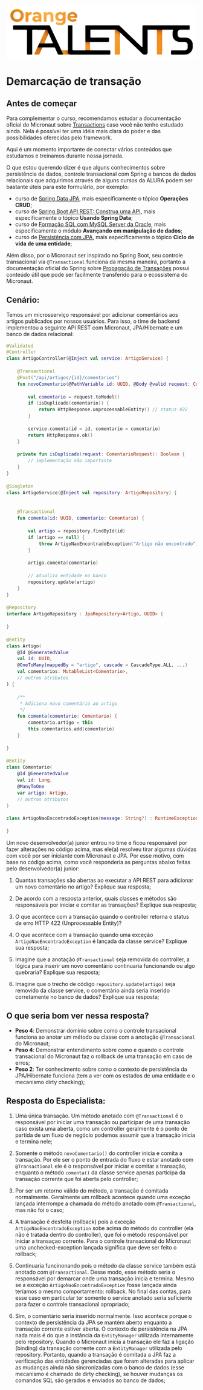 ![Logo da Orange Talents](resources/Orange-Talents-preto-brilhoesombra.png)

# Demarcação de transação

## Antes de começar

Para complementar o curso, recomendamos estudar a documentação oficial do Micronaut sobre [Transactions](https://micronaut-projects.github.io/micronaut-data/latest/guide/#transactions) caso você não tenho estudado ainda. Nela é possível ter uma idéia mais clara do poder e das possibilidades oferecidas pelo framework.

Aqui é um momento importante de conectar vários conteúdos que estudamos e treinamos durante nossa jornada.

O que estou querendo dizer é que alguns conhecimentos sobre persistência de dados, controle transacional com Spring e bancos de dados relacionais que adquirimos através de alguns cursos da ALURA podem ser bastante úteis para este formulário, por exemplo:

- curso de [Spring Data JPA](https://www.alura.com.br/curso-online-spring-data-jpa), mais especificamente o tópico **Operações CRUD**;
- curso de [Spring Boot API REST: Construa uma API](https://www.alura.com.br/curso-online-spring-boot-api-rest), mais especificamente o tópico **Usando Spring Data**;
- curso de [Formação SQL com MySQL Server da Oracle](https://www.alura.com.br/formacao-oracle-mysql), mais especificamente o módulo **Avançando em manipulação de dados**;
- curso de [Persistência com JPA](https://www.alura.com.br/curso-online-persistencia-jpa-introducao-hibernate), mais especificamente o tópico **Ciclo de vida de uma entidade**;

Além disso, por o Micronaut ser inspirado no Spring Boot, seu controle transacional via `@Transactional` funciona da mesma maneira, portanto a documentação oficial do Spring sobre [Propagação de Transações](https://docs.spring.io/spring-framework/docs/current/reference/html/data-access.html#tx-propagation) possui conteúdo útil que pode ser facilmente transferido para o ecossistema do Micronaut.

## Cenário:

Temos um microsserviço responsável por adicionar comentários aos artigos publicados por nossos usuários. Para isso, o time de backend implementou a seguinte API REST com Micronaut, JPA/Hibernate e um banco de dados relacional:

```kotlin
@Validated
@Controller
class ArtigoController(@Inject val service: ArtigoService) {

    @Transactional
    @Post("/api/artigos/{id}/comentarios")
    fun novoComentario(@PathVariable id: UUID, @Body @valid request: ComentarioRequest): HttpResponse<Any> {

        val comentario = request.toModel()
        if (isDuplicado(comentario)) {
            return HttpResponse.unprocessableEntity() // status 422
        }

        service.comenta(id = id, comentario = comentario)
        return HttpResponse.ok()
    }

    private fun isDuplicado(request: ComentarioRequest): Boolean {
        // implementação não importante
    }
}

@Singleton
class ArtigoService(@Inject val repository: ArtigoRepository) {


    @Transactional
    fun comenta(id: UUID, comentario: Comentario) {

        val artigo = repository.findById(id)
        if (artigo == null) {
            throw ArtigoNaoEncontradoException("Artigo não encontrado")
        }

        artigo.comenta(comentario)

        // atualiza entidade no banco
        repository.update(artigo)
    }
}

@Repository
interface ArtigoRepository : JpaRepository<Artigo, UUID> {

}

@Entity
class Artigo(
    @Id @GeneratedValue 
    val id: UUID, 
    @OneToMany(mappedBy = "artigo", cascade = CascadeType.ALL, ...)
    val comentarios: MutableList<Comentario>,
    // outros atributos
) {

    /**
     * Adiciona novo comentário ao artigo
     */
    fun comenta(comentario: Comentario) {
        comentario.artigo = this
        this.comentarios.add(comentario)
    }

}

@Entity
class Comentario(
    @Id @GeneratedValue 
    val id: Long, 
    @ManyToOne
    var artigo: Artigo,
    // outros atributos
)

class ArtigoNaoEncontradoException(message: String?) : RuntimeException(message) {
    
}
```

Um novo desenvolvedor(a) junior entrou no time e ficou responsável por fazer alterações no código acima, mas ele(a) resolveu tirar algumas dúvidas com você por ser iniciante com Micronaut e JPA. Por esse motivo, com base no código acima, como você responderia as perguntas abaixo feitas pelo desenvolvedor(a) junior:

1. Quantas transações são abertas ao executar a API REST para adicionar um novo comentário no artigo? Explique sua resposta;

2. De acordo com a resposta anterior, quais classes e métodos são responsáveis por iniciar e comitar as transações? Explique sua resposta;

3. O que acontece com a transação quando o controller retorna o status de erro HTTP 422 (Unprocessable Entity)?

4. O que acontece com a transação quando uma exceção `ArtigoNaoEncontradoException` é lançada da classe service? Explique sua resposta;

5. Imagine que a anotação `@Transactional` seja removida do controller, a lógica para inserir um novo comentário continuaria funcionando ou algo quebraria? Explique sua resposta;

6. Imagine que o trecho de código `repository.update(artigo)` seja removido da classe service, o comentário ainda seria inserido corretamente no banco de dados? Explique sua resposta;


## O que seria bom ver nessa resposta?

- **Peso 4**: Demonstrar domínio sobre como o controle transacional funciona ao anotar um método ou classe com a anotação `@Transacional` do Micronaut;
- **Peso 4**: Demonstrar entendimento sobre como e quando o controle transacional do Micronaut faz o rollback de uma transação em caso de erros;
- **Peso 2**: Ter conhecimento sobre como o contexto de persistência da JPA/Hibernate funciona (tem a ver com os estados de uma entidade e o mecanismo dirty checking);

## Resposta do Especialista:

1. Uma única transação. Um método anotado com `@Transactional` é o responsável por iniciar uma transação ou participar de uma transação caso exista uma aberta, como um controller geralmente é o ponto de partida de um fluxo de negócio podemos assumir que a transação inicia e termina nele;

2. Somente o método `novoComentario()` do controller inicia e comita a transação. Por ele ser o ponto de entrada do fluxo e estar anotado com `@Transactional` ele é o responsável por iniciar e comitar a transação, enquanto o método `comenta()` da classe service apenas participa da transação corrente que foi aberta pelo controller;

3. Por ser um retorno válido do método, a transação é comitada normalmente. Geralmente um rollback acontece quando uma exceção lançada interrompe a chamada do método anotado com `@Transactional`, mas não foi o caso;

4. A transação é desfeita (rollback) pois a exceção `ArtigoNaoEncontradoException` sobe acima do método do controller (ela não é tratada dentro do controller), que foi o método responsável por iniciar a transaçao corrente. Para o controle transacional do Micronaut uma unchecked-exception lançada significa que deve ser feito o rollback;

5. Continuaria funcinonando pois o método da classe service também está anotado com `@Transactional`. Desse modo, esse método seria o responsável por demarcar onde uma transação inicia e termina. Mesmo se a exceção `ArtigoNaoEncontradoException` fosse lançada ainda teríamos o mesmo comportamento: rollback. No final das contas, para esse caso em particular ter somente o service anotado seria suficiente para fazer o controle transacional apropriado;

6. Sim, o comentário seria inserido normalmente. Isso acontece porque o contexto de persistência da JPA se mantém aberto enquanto a transação corrente estiver aberta. O contexto de persistência na JPA nada mais é do que a instância da `EntityManager` utilizada internamente pelo repository. Quando o Micronaut inicia a transação ele faz a ligação (binding) da transação corrente com a `EntityManager` utilizada pelo repository. Portanto, quando a transação é comitada a JPA faz a verificação das entidades gerenciadas que foram alteradas para aplicar as mudanças ainda não sincronizadas com o banco de dados (esse mecanismo é chamado de dirty checking), se houver mudanças os comandos SQL são gerados e enviados ao banco de dados;